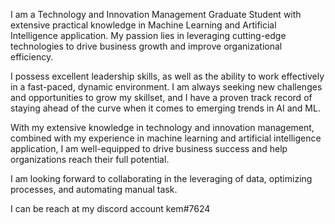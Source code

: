 I am a Technology and Innovation Management Graduate Student with extensive practical knowledge in Machine Learning and Artificial Intelligence application. My passion lies in leveraging cutting-edge technologies to drive business growth and improve organizational efficiency.

I possess excellent leadership skills, as well as the ability to work effectively in a fast-paced, dynamic environment. I am always seeking new challenges and opportunities to grow my skillset, and I have a proven track record of staying ahead of the curve when it comes to emerging trends in AI and ML.

With my extensive knowledge in technology and innovation management, combined with my experience in machine learning and artificial intelligence application, I am well-equipped to drive business success and help organizations reach their full potential.

I am looking forward to collaborating in the leveraging of data, optimizing processes, and automating manual task.

I  can be reach at my discord account kem#7624
